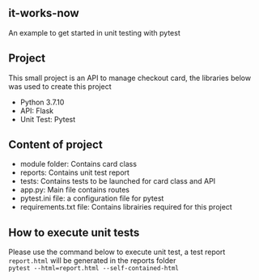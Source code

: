 ## it-works-now
An example to get started in unit testing with pytest

##  Project  
This small project is an API to manage checkout card, the libraries below was used to create this project   
+ Python 3.7.10
+ API: Flask  
+ Unit Test: Pytest  

## Content of project  
* module folder: Contains card class  
* reports:  Contains unit test report
* tests:  Contains tests to be launched for card class and API
* app.py:  Main file contains routes
* pytest.ini file:  a configuration file for pytest
* requirements.txt file:  Contains librairies required for this project

## How to execute unit tests
Please use the command below to execute unit test, a test report `report.html` will be generated in the reports folder  
`pytest --html=report.html --self-contained-html`  
